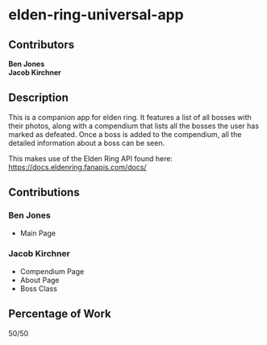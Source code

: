 # elden-ring-universal-app
 
## Contributors

**Ben Jones**<br />
**Jacob Kirchner**

## Description

This is a companion app for elden ring. It features a list
of all bosses with their photos, along with a compendium that
lists all the bosses the user has marked as defeated. Once a
boss is added to the compendium, all the detailed information
about a boss can be seen.

This makes use of the Elden Ring API found here:
https://docs.eldenring.fanapis.com/docs/

## Contributions
### Ben Jones
- Main Page

### Jacob Kirchner
- Compendium Page
- About Page
- Boss Class

## Percentage of Work

50/50
